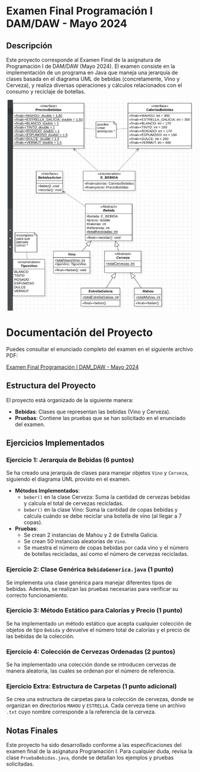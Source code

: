 # Examen Final Programación I DAM/DAW - Mayo 2024

## Descripción

Este proyecto corresponde al Examen Final de la asignatura de Programación I de DAM/DAW (Mayo 2024). El examen consiste en la implementación de un programa en Java que maneja una jerarquía de clases basada en el diagrama UML de bebidas (concretamente, Vino y Cerveza), y realiza diversas operaciones y cálculos relacionados con el consumo y reciclaje de botellas.

![UML](https://github.com/Alextc35/examen_final-java-daw1/blob/main/img/UML.jpg)

# Documentación del Proyecto

Puedes consultar el enunciado completo del examen en el siguiente archivo PDF:

[Examen Final Programación I DAM_DAW - Mayo 2024](https://github.com/Alextc35/examen_final-java-daw1/blob/main/Examen%20Final%20Programacion%20I%20DAM_DAW_Mayo2024.pdf)

## Estructura del Proyecto

El proyecto está organizado de la siguiente manera:
- **Bebidas**: Clases que representan las bebidas (Vino y Cerveza).
- **Pruebas**: Contiene las pruebas que se han solicitado en el enunciado del examen.

## Ejercicios Implementados

### Ejercicio 1: Jerarquía de Bebidas (6 puntos)
Se ha creado una jerarquía de clases para manejar objetos `Vino` y `Cerveza`, siguiendo el diagrama UML provisto en el examen.
- **Métodos Implementados**:
  - `beber()` en la clase Cerveza: Suma la cantidad de cervezas bebidas y calcula el total de cervezas recicladas.
  - `beber()` en la clase Vino: Suma la cantidad de copas bebidas y calcula cuándo se debe reciclar una botella de vino (al llegar a 7 copas).
- **Pruebas**: 
  - Se crean 2 instancias de Mahou y 2 de Estrella Galicia.
  - Se crean 50 instancias aleatorias de `Vino`.
  - Se muestra el número de copas bebidas por cada vino y el número de botellas recicladas, así como el número de cervezas recicladas.

### Ejercicio 2: Clase Genérica `BebidaGenerica.java` (1 punto)
Se implementa una clase genérica para manejar diferentes tipos de bebidas. Además, se realizan las pruebas necesarias para verificar su correcto funcionamiento.

### Ejercicio 3: Método Estático para Calorías y Precio (1 punto)
Se ha implementado un método estático que acepta cualquier colección de objetos de tipo `Bebida` y devuelve el número total de calorías y el precio de las bebidas de la colección.

### Ejercicio 4: Colección de Cervezas Ordenadas (2 puntos)
Se ha implementado una colección donde se introducen cervezas de manera aleatoria, las cuales se ordenan por el número de referencia.

### Ejercicio Extra: Estructura de Carpetas (1 punto adicional)
Se crea una estructura de carpetas para la colección de cervezas, donde se organizan en directorios `MAHOU` y `ESTRELLA`. Cada cerveza tiene un archivo `.txt` cuyo nombre corresponde a la referencia de la cerveza.

## Notas Finales
Este proyecto ha sido desarrollado conforme a las especificaciones del examen final de la asignatura Programación I. Para cualquier duda, revisa la clase `PruebaBebidas.java`, donde se detallan los ejemplos y pruebas solicitadas.

